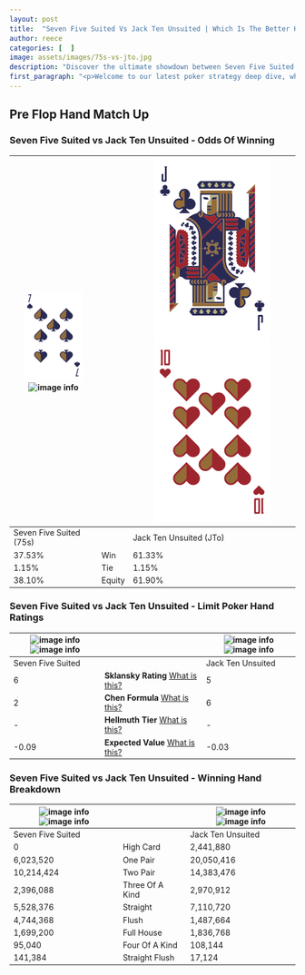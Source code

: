 ```yaml
---
layout: post
title:  "Seven Five Suited Vs Jack Ten Unsuited | Which Is The Better Hand In Poker? A Complete Guide"
author: reece
categories: [  ]
image: assets/images/75s-vs-jto.jpg
description: "Discover the ultimate showdown between Seven Five Suited and Jack Ten Unsuited in poker! Uncover the odds, strategies, and scenarios where one hand triumphs over the other. Get ready to up your poker game with this thrilling analysis."
first_paragraph: "<p>Welcome to our latest poker strategy deep dive, where we're pitting two distinct hands against each other in a high-stakes showdown: Seven Five Suited vs Jack Ten Unsuited.</p><p>In the dynamic world of poker, every decision counts, and knowing which hand holds the upper hand is key to your success at the table.</p><p>In this article, we'll dissect these two hands, explore the scenarios where one dominates the other, and equip you with the knowledge to make strategic choices that can tip the odds in your favor.</p><p>Get ready to unravel the intriguing dynamics of these poker hands and elevate your game to new heights.</p>"
---
```




[comment]: # (sp0)

## Pre Flop Hand Match Up

<div class="table hand-ratings" markdown="1"> 



### Seven Five Suited vs Jack Ten Unsuited - Odds Of Winning


    
| ![image info](assets/images/hand1/7.png) ![image info](assets/images/hand1/5s.png) |  | ![image info](assets/images/hand2/J.png) ![image info](assets/images/hand2/to.png) |
| -------- | -------- | -------- |
| Seven Five Suited (75s) |  | Jack Ten Unsuited (JTo) |
| 37.53% | Win | 61.33% |
| 1.15% | Tie | 1.15% |
| 38.10% | Equity | 61.90% |




[comment]: # (sp1)



### Seven Five Suited vs Jack Ten Unsuited - Limit Poker Hand Ratings


    
| ![image info](https://www.riverpairs.com/assets/images/hand1/7.png) ![image info](https://www.riverpairs.com/assets/images/hand1/5s.png) |  | ![image info](https://www.riverpairs.com/assets/images/hand2/J.png) ![image info](https://www.riverpairs.com/assets/images/hand2/to.png) |
| -------- | -------- | -------- |
| Seven Five Suited |  | Jack Ten Unsuited |
| 6 | **Sklansky Rating** [What is this?](/sklansky-rating-explained) | 5 |
| 2 | **Chen Formula** [What is this?](/chen-formula-explained) | 6 |
| - | **Hellmuth Tier** [What is this?](/Hellmuth-tier-explained) | - |
| -0.09 | **Expected Value** [What is this?](/expected-value-explained) | -0.03 |




[comment]: # (sp2)



### Seven Five Suited vs Jack Ten Unsuited - Winning Hand Breakdown


    
| ![image info](https://www.riverpairs.com/assets/images/hand1/7.png) ![image info](https://www.riverpairs.com/assets/images/hand1/5s.png) |  | ![image info](https://www.riverpairs.com/assets/images/hand2/J.png) ![image info](https://www.riverpairs.com/assets/images/hand2/to.png) |
| -------- | -------- | -------- |
| Seven Five Suited |  | Jack Ten Unsuited |
| 0 | High Card | 2,441,880 |
| 6,023,520 | One Pair | 20,050,416 |
| 10,214,424 | Two Pair | 14,383,476 |
| 2,396,088 | Three Of A Kind | 2,970,912 |
| 5,528,376 | Straight | 7,110,720 |
| 4,744,368 | Flush | 1,487,664 |
| 1,699,200 | Full House | 1,836,768 |
| 95,040 | Four Of A Kind | 108,144 |
| 141,384 | Straight Flush | 17,124 |




[comment]: # (sp3)



</div>

[comment]: # (sp4)



[comment]: # (sp5)

